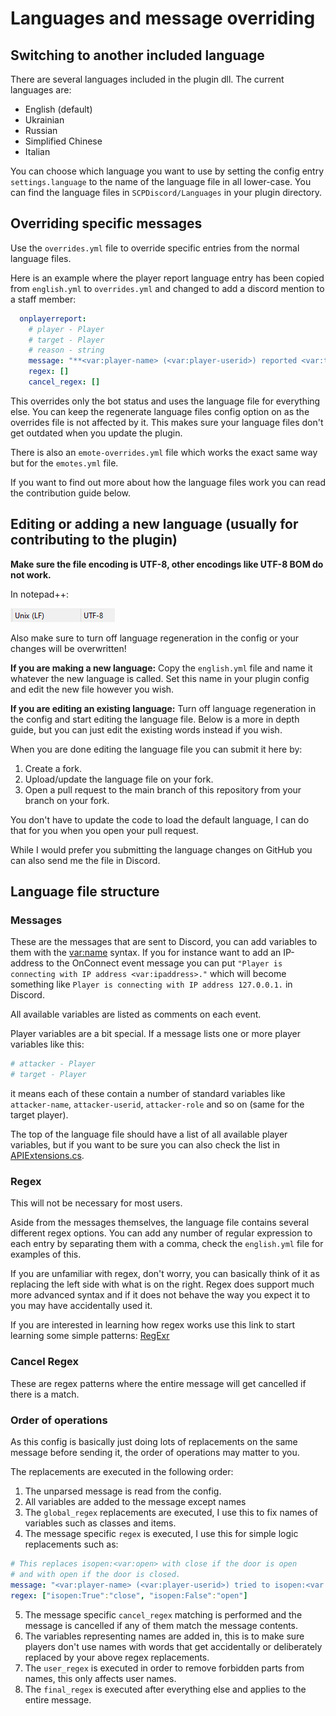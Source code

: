# Languages and message overriding

## Switching to another included language

There are several languages included in the plugin dll. The current languages are:
* English (default)
* Ukrainian
* Russian
* Simplified Chinese
* Italian

You can choose which language you want to use by setting the config entry `settings.language` to the name of the language file in all lower-case. You can find the language files in `SCPDiscord/Languages` in your plugin directory.

## Overriding specific messages

Use the `overrides.yml` file to override specific entries from the normal language files.

Here is an example where the player report language entry has been copied from `english.yml` to `overrides.yml` and changed to add a discord mention to a staff member:

```yaml
  onplayerreport:
    # player - Player
    # target - Player
    # reason - string
    message: "**<var:player-name> (<var:player-userid>) reported <var:target-name> (<var:target-userid>) for breaking server rules:**\n```<var:reason>``` <@170904988724232192>"
    regex: []
    cancel_regex: []
```

This overrides only the bot status and uses the language file for everything else. You can keep the regenerate language files config option on as the overrides file is not affected by it. This makes sure your language files don't get outdated when you update the plugin.

There is also an `emote-overrides.yml` file which works the exact same way but for the `emotes.yml` file.

If you want to find out more about how the language files work you can read the contribution guide below.

## Editing or adding a new language (usually for contributing to the plugin)

**Make sure the file encoding is UTF-8, other encodings like UTF-8 BOM do not work.**

In notepad++:

![](img/nppNewlines.png)

Also make sure to turn off language regeneration in the config or your changes will be overwritten!

**If you are making a new language:**  Copy the `english.yml` file and name it whatever the new language is called. Set this name in your plugin config and edit the new file however you wish.

**If you are editing an existing language:** Turn off language regeneration in the config and start editing the language file.
Below is a more in depth guide, but you can just edit the existing words instead if you wish.

When you are done editing the language file you can submit it here by:
1. Create a fork.
2. Upload/update the language file on your fork.
3. Open a pull request to the main branch of this repository from your branch on your fork.

You don't have to update the code to load the default language, I can do that for you when you open your pull request.

While I would prefer you submitting the language changes on GitHub you can also send me the file in Discord.

## Language file structure

### Messages
These are the messages that are sent to Discord, you can add variables to them with the <var:name> syntax. If you for instance want to add an IP-address to the OnConnect event message you can put `"Player is connecting with IP address <var:ipaddress>."` which will become something like `Player is connecting with IP address 127.0.0.1.` in Discord.

All available variables are listed as comments on each event.

Player variables are a bit special. If a message lists one or more player variables like this:
```yaml
# attacker - Player
# target - Player
```
it means each of these contain a number of standard variables like `attacker-name`, `attacker-userid`, `attacker-role` and so on (same for the target player).

The top of the language file should have a list of all available player variables, but if you want to be sure you can also check the list in [APIExtensions.cs](../SCPDiscordPlugin/APIExtensions.cs).

### Regex
This will not be necessary for most users.

Aside from the messages themselves, the language file contains several different regex options. You can add any number of regular expression to each entry by separating them with a comma, check the `english.yml` file for examples of this.

If you are unfamiliar with regex, don't worry, you can basically think of it as replacing the left side with what is on the right. Regex does support much more advanced syntax and if it does not behave the way you expect it to you may have accidentally used it.

If you are interested in learning how regex works use this link to start learning some simple patterns: [RegExr](https://regexr.com/)

### Cancel Regex
These are regex patterns where the entire message will get cancelled if there is a match.

### Order of operations

As this config is basically just doing lots of replacements on the same message before sending it, the order of operations may matter to you.

The replacements are executed in the following order:

1. The unparsed message is read from the config.
2. All variables are added to the message except names
3. The `global_regex` replacements are executed, I use this to fix names of variables such as classes and items.
4. The message specific `regex` is executed, I use this for simple logic replacements such as:
```yaml
# This replaces isopen:<var:open> with close if the door is open
# and with open if the door is closed.
message: "<var:player-name> (<var:player-userid>) tried to isopen:<var:open> a locked door."
regex: ["isopen:True":"close", "isopen:False":"open"]
```
5. The message specific `cancel_regex` matching is performed and the message is cancelled if any of them match the message contents.
6. The variables representing names are added in, this is to make sure players don't use names with words that get accidentally or deliberately replaced by your above regex replacements.
7. The `user_regex` is executed in order to remove forbidden parts from names, this only affects user names.
8. The `final_regex` is executed after everything else and applies to the entire message.